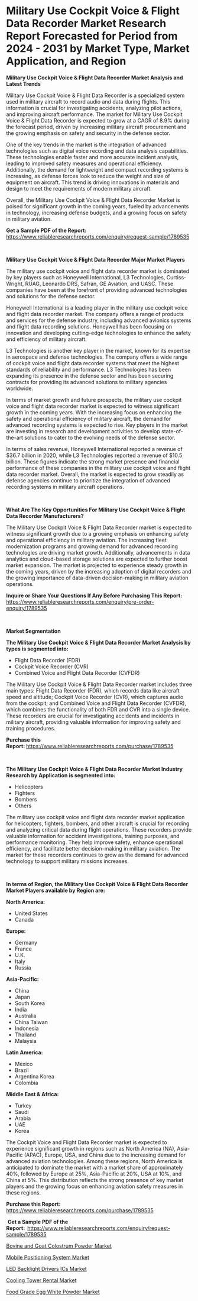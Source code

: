 <p><h1>Military Use Cockpit Voice & Flight Data Recorder Market Research Report Forecasted for Period from 2024 -  2031 by Market Type, Market Application, and Region</h1></p><p><strong>Military Use Cockpit Voice & Flight Data Recorder Market Analysis and Latest Trends</strong></p>
<p><p>Military Use Cockpit Voice & Flight Data Recorder is a specialized system used in military aircraft to record audio and data during flights. This information is crucial for investigating accidents, analyzing pilot actions, and improving aircraft performance. The market for Military Use Cockpit Voice & Flight Data Recorder is expected to grow at a CAGR of 8.9% during the forecast period, driven by increasing military aircraft procurement and the growing emphasis on safety and security in the defense sector.</p><p>One of the key trends in the market is the integration of advanced technologies such as digital voice recording and data analysis capabilities. These technologies enable faster and more accurate incident analysis, leading to improved safety measures and operational efficiency. Additionally, the demand for lightweight and compact recording systems is increasing, as defense forces look to reduce the weight and size of equipment on aircraft. This trend is driving innovations in materials and design to meet the requirements of modern military aircraft.</p><p>Overall, the Military Use Cockpit Voice & Flight Data Recorder Market is poised for significant growth in the coming years, fueled by advancements in technology, increasing defense budgets, and a growing focus on safety in military aviation.</p></p>
<p><strong>Get a Sample PDF of the Report:&nbsp;</strong> <a href="https://www.reliableresearchreports.com/enquiry/request-sample/1789535">https://www.reliableresearchreports.com/enquiry/request-sample/1789535</a></p>
<p>&nbsp;</p>
<p><strong>Military Use Cockpit Voice & Flight Data Recorder Major Market Players</strong></p>
<p><p>The military use cockpit voice and flight data recorder market is dominated by key players such as Honeywell International, L3 Technologies, Curtiss-Wright, RUAG, Leonardo DRS, Safran, GE Aviation, and UASC. These companies have been at the forefront of providing advanced technologies and solutions for the defense sector.</p><p>Honeywell International is a leading player in the military use cockpit voice and flight data recorder market. The company offers a range of products and services for the defense industry, including advanced avionics systems and flight data recording solutions. Honeywell has been focusing on innovation and developing cutting-edge technologies to enhance the safety and efficiency of military aircraft.</p><p>L3 Technologies is another key player in the market, known for its expertise in aerospace and defense technologies. The company offers a wide range of cockpit voice and flight data recorder systems that meet the highest standards of reliability and performance. L3 Technologies has been expanding its presence in the defense sector and has been securing contracts for providing its advanced solutions to military agencies worldwide.</p><p>In terms of market growth and future prospects, the military use cockpit voice and flight data recorder market is expected to witness significant growth in the coming years. With the increasing focus on enhancing the safety and operational efficiency of military aircraft, the demand for advanced recording systems is expected to rise. Key players in the market are investing in research and development activities to develop state-of-the-art solutions to cater to the evolving needs of the defense sector.</p><p>In terms of sales revenue, Honeywell International reported a revenue of $36.7 billion in 2020, while L3 Technologies reported a revenue of $10.5 billion. These figures indicate the strong market presence and financial performance of these companies in the military use cockpit voice and flight data recorder market. Overall, the market is expected to grow steadily as defense agencies continue to prioritize the integration of advanced recording systems in military aircraft operations.</p></p>
<p>&nbsp;</p>
<p><strong>What Are The Key Opportunities For Military Use Cockpit Voice & Flight Data Recorder Manufacturers?</strong></p>
<p><p>The Military Use Cockpit Voice & Flight Data Recorder market is expected to witness significant growth due to a growing emphasis on enhancing safety and operational efficiency in military aviation. The increasing fleet modernization programs and growing demand for advanced recording technologies are driving market growth. Additionally, advancements in data analytics and cloud-based storage solutions are expected to further boost market expansion. The market is projected to experience steady growth in the coming years, driven by the increasing adoption of digital recorders and the growing importance of data-driven decision-making in military aviation operations.</p></p>
<p><strong>Inquire or Share Your Questions If Any Before Purchasing This Report:</strong> <a href="https://www.reliableresearchreports.com/enquiry/pre-order-enquiry/1789535">https://www.reliableresearchreports.com/enquiry/pre-order-enquiry/1789535</a></p>
<p>&nbsp;</p>
<p><strong>Market Segmentation</strong></p>
<p><strong>The Military Use Cockpit Voice & Flight Data Recorder Market Analysis by types is segmented into:</strong></p>
<p><ul><li>Flight Data Recorder (FDR)</li><li>Cockpit Voice Recorder (CVR)</li><li>Combined Voice and Flight Data Recorder (CVFDR)</li></ul></p>
<p><p>The Military Use Cockpit Voice & Flight Data Recorder market includes three main types: Flight Data Recorder (FDR), which records data like aircraft speed and altitude; Cockpit Voice Recorder (CVR), which captures audio from the cockpit; and Combined Voice and Flight Data Recorder (CVFDR), which combines the functionality of both FDR and CVR into a single device. These recorders are crucial for investigating accidents and incidents in military aircraft, providing valuable information for improving safety and training procedures.</p></p>
<p><strong>Purchase this Report:&nbsp;</strong><a href="https://www.reliableresearchreports.com/purchase/1789535">https://www.reliableresearchreports.com/purchase/1789535</a></p>
<p>&nbsp;</p>
<p><strong>The Military Use Cockpit Voice & Flight Data Recorder Market Industry Research by Application is segmented into:</strong></p>
<p><ul><li>Helicopters</li><li>Fighters</li><li>Bombers</li><li>Others</li></ul></p>
<p><p>The military use cockpit voice and flight data recorder market application for helicopters, fighters, bombers, and other aircraft is crucial for recording and analyzing critical data during flight operations. These recorders provide valuable information for accident investigations, training purposes, and performance monitoring. They help improve safety, enhance operational efficiency, and facilitate better decision-making in military aviation. The market for these recorders continues to grow as the demand for advanced technology to support military missions increases.</p></p>
<p>&nbsp;</p>
<p><strong>In terms of Region, the Military Use Cockpit Voice & Flight Data Recorder Market Players available by Region are:</strong></p>
<p>
    <p> <strong> North America: </strong>
        <ul>
            <li>United States</li>
            <li>Canada</li>
        </ul>
        </p> 
    <p> <strong> Europe: </strong>
        <ul>
            <li>Germany</li>
            <li>France</li>
            <li>U.K.</li>
            <li>Italy</li>
            <li>Russia</li>
        </ul>
        </p> 
    <p> <strong> Asia-Pacific: </strong>
        <ul>
            <li>China</li>
            <li>Japan</li>
            <li>South Korea</li>
            <li>India</li>
            <li>Australia</li>
            <li>China Taiwan</li>
            <li>Indonesia</li>
            <li>Thailand</li>
            <li>Malaysia</li>
        </ul>
        </p> 
    <p> <strong> Latin America: </strong>
        <ul>
            <li>Mexico</li>
            <li>Brazil</li>
            <li>Argentina Korea</li>
            <li>Colombia</li>
        </ul>
        </p> 
    <p> <strong> Middle East & Africa: </strong>
        <ul>
            <li>Turkey</li>
            <li>Saudi</li>
            <li>Arabia</li>
            <li>UAE</li>
            <li>Korea</li>
        </ul>
    </p>
    </p>
<p><p>The Cockpit Voice and Flight Data Recorder market is expected to experience significant growth in regions such as North America (NA), Asia-Pacific (APAC), Europe, USA, and China due to the increasing demand for advanced aviation technologies. Among these regions, North America is anticipated to dominate the market with a market share of approximately 40%, followed by Europe at 25%, Asia-Pacific at 20%, USA at 10%, and China at 5%. This distribution reflects the strong presence of key market players and the growing focus on enhancing aviation safety measures in these regions.</p></p>
<p><strong>Purchase this Report: </strong><a href="https://www.reliableresearchreports.com/purchase/1789535">https://www.reliableresearchreports.com/purchase/1789535</a></p>
<p>&nbsp;<strong>Get a Sample PDF of the Report:&nbsp;&nbsp;</strong><a href="https://www.reliableresearchreports.com/enquiry/request-sample/1789535">https://www.reliableresearchreports.com/enquiry/request-sample/1789535</a></p>
<p><strong></strong></p>
<p><p><a href="https://issuu.com/reportprime-2/docs/bovine-and-goat-colostrum-powder-market-size-2030.">Bovine and Goat Colostrum Powder Market</a></p><p><a href="https://medium.com/@dritasmani2022/mobile-positioning-system-market-exploring-market-share-market-trends-and-future-growth-67c09321feff">Mobile Positioning System Market</a></p><p><a href="https://github.com/kufem1/Market-Research-Report-List-1/blob/main/led-backlight-drivers-ics-market.md">LED Backlight Drivers ICs Market</a></p><p><a href="https://medium.com/@dritasmani2022/cooling-tower-rental-market-outlook-industry-overview-and-forecast-2024-to-2031-6b8b831054dc">Cooling Tower Rental Market</a></p><p><a href="https://issuu.com/reportprime-2/docs/food-grade-egg-white-powder-market-size-2030.pptx">Food Grade Egg White Powder Market</a></p></p>